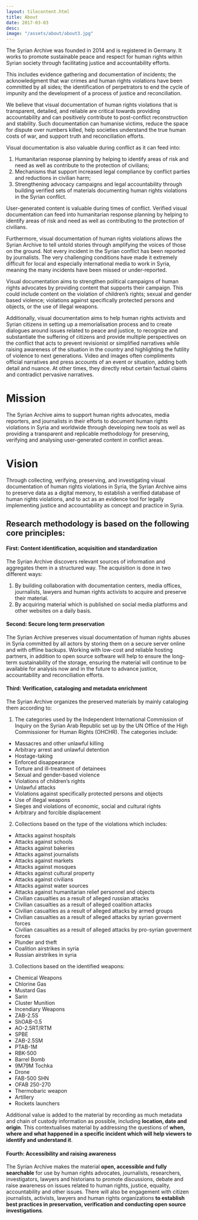 ```yaml
---
layout: tilecontent.html
title: About
date: 2017-03-03
desc:
image: "/assets/about/about3.jpg"
---
```


The Syrian Archive was founded in 2014 and is registered in Germany.
It works to promote sustainable peace and respect for human rights within Syrian society through facilitating justice and accountability efforts.

This includes evidence gathering and documentation of incidents; the acknowledgment that war crimes and human rights violations have been committed by all sides; the identification of perpetrators to end the cycle of impunity and the development of a process of justice and reconciliation.

We believe that visual documentation of human rights violations that is transparent, detailed, and reliable are critical towards providing accountability and can positively contribute to post-conflict reconstruction and stability. Such documentation can humanise victims, reduce the space for dispute over numbers killed, help societies understand the true human costs of war, and support truth and reconciliation efforts.

Visual documentation is also valuable during conflict as it can feed into:

1. Humanitarian response planning by helping to identify areas of risk and need as well as contribute to the protection of civilians;
2. Mechanisms that support increased legal compliance by conflict parties and reductions in civilian harm;
3. Strengthening advocacy campaigns and legal accountability through building verified sets of materials documenting human rights violations in the Syrian conflict.

User-generated content is valuable during times of conflict. Verified visual documentation can feed into humanitarian response planning by helping to identify areas of risk and need as well as contributing to the protection of civilians. 

Furthermore, visual documentation of human rights violations allows the Syrian Archive to tell untold stories through amplifying the voices of those on the ground. Not every incident in the Syrian conflict has been reported by journalists. The very challenging conditions have made it extremely difficult for local and especially international media to work in Syria, meaning the many incidents have been missed or under-reported.

Visual documentation aims to strengthen political campaigns of human rights advocates by providing content that supports their campaign. This could include content on the violation of children’s rights; sexual and gender based violence; violations against specifically protected persons and objects, or the use of illegal weapons.

Additionally, visual documentation aims to help human rights activists and Syrian citizens in setting up a memorialisation process and to create dialogues around issues related to peace and justice, to recognize and substantiate the suffering of citizens and provide multiple perspectives on the conflict that acts to prevent revisionist or simplified narratives while raising awareness of the situation in the country and highlighting the futility of violence to next generations. Video and images often compliments official narratives and press accounts of an event or situation, adding both detail and nuance. At other times, they directly rebut certain factual claims and contradict pervasive narratives.


# Mission

The Syrian Archive aims to support human rights advocates, media reporters, and journalists in their efforts to document human rights violations in Syria and worldwide through developing new tools as well as providing a transparent and replicable methodology for preserving, verifying and analysing user-generated content in conflict areas.

# Vision

Through collecting, verifying, preserving, and investigating visual documentation of human rights violations in Syria, the Syrian Archive aims to preserve data as a digital memory, to establish a verified database of human rights violations, and to act as an evidence tool for legally implementing justice and accountability as concept and practice in Syria.

## Research methodology is based on the following core principles:

#### First: Content identification, acquisition and standardization

The Syrian Archive discovers relevant sources of information and aggregates them in a structured way. The acquisition is done in two different ways:

1. By building collaboration with documentation centers, media offices, journalists, lawyers and human rights activists to acquire and preserve their material.
2. By acquiring material which is published on social media platforms and other websites on a daily basis.

#### Second: Secure long term preservation

The Syrian Archive preserves visual documentation of human rights abuses in Syria committed by all actors by storing them on a secure server online and with offline backups. Working with low-cost and reliable hosting partners, in addition to open source software will help to ensure the long-term sustainability of the storage, ensuring the material will continue to be available for analysis now and in the future to advance justice, accountability and reconciliation efforts.

#### Third: Verification, cataloging and metadata enrichment

The Syrian Archive organizes the preserved materials by mainly cataloging them according to:

1. The categories used by the Independent International Commission of Inquiry on the Syrian Arab Republic set up by the UN Office of the High Commissioner for Human Rights (OHCHR). The categories include:

- Massacres and other unlawful killing
- Arbitrary arrest and unlawful detention
- Hostage-taking
- Enforced disappearance
- Torture and ill-treatment of detainees
- Sexual and gender-based violence
- Violations of children’s rights
- Unlawful attacks
- Violations against specifically protected persons and objects
- Use of illegal weapons
- Sieges and violations of economic, social and cultural rights
- Arbitrary and forcible displacement

2. Collections based on the type of the violations which includes:

- Attacks against hospitals
- Attacks against schools
- Attacks against bakeries
- Attacks against journalists
- Attacks against markets
- Attacks against mosques
- Attacks against cultural property
- Attacks against civilians
- Attacks against water sources
- Attacks against humanitarian relief personnel and objects
- Civilian casualties as a result of alleged russian attacks
- Civilian casualties as a result of alleged coalition attacks
- Civilian casualties as a result of alleged attacks by armed groups
- Civilian casualties as a result of alleged attacks by syrian goverment forces
- Civilian casualties as a result of alleged attacks by pro-syrian goverment forces
- Plunder and theft
- Coalition airstrikes in syria
- Russian airstrikes in syria

3. Collections based on the identified weapons:

- Chemical Weapons
- Chlorine Gas
- Mustard Gas
- Sarin
- Cluster Munition
- Incendiary Weapons
- ZAB-2.5S
- ShOAB-0.5
- AO-2.5RT/RTM
- SPBE
- ZAB-2.5SM
- PTAB-1M
- RBK-500
- Barrel Bomb
- 9M79M Tochka
- Drone
- FAB-500 SHN
- OFAB 250-270
- Thermobaric weapon
- Artillery
- Rockets launchers

Additional value is added to the material by recording as much metadata and chain of custody information as possible, including **location, date and origin**. This contextualises material by addressing the questions of **when, where and what happened in a specific incident which will help viewers to identify and understand it**.

#### Fourth: Accessibility and raising awareness

The Syrian Archive makes the material **open, accessible and fully searchable** for use by human rights advocates, journalists, researchers, investigators, lawyers and historians to promote discussions, debate and raise awareness on issues related to human rights, justice, equality, accountability and other issues. There will also be engagement with citizen journalists, activists, lawyers and human rights organizations **to establish best practices in preservation, verification and conducting open source investigations**.
